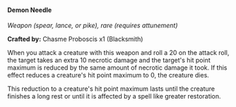 #### Demon Needle
_Weapon (spear, lance, or pike), rare (requires attunement)_

**Crafted by:** Chasme Proboscis x1 (Blacksmith)

When you attack a creature with this weapon and roll a 20 on the attack roll, the target takes an extra 10 necrotic damage and the target's hit point maximum is reduced by the same amount of necrotic damage it took. If this effect reduces a creature's hit point maximum to 0, the creature dies.

This reduction to a creature's hit point maximum lasts until the creature finishes a long rest or until it is affected by a spell like greater restoration.